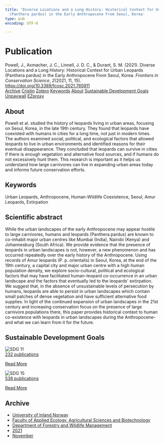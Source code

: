 ```yaml
---
title: 'Diverse Locations and a Long History: Historical Context for Urban Leopards
  (Panthera pardus) in the Early Anthropocene From Seoul, Korea'
type: pub
encoding: UTF-8

---
```

<h1>Publication</h1>
<article id="csl-bib-container-DKSVEQW3" class="csl-bib-container">
  <div class="csl-bib-body"> <div class="csl-entry">Powell, J., Axmacher, J. C., Linnell, J. D. C., &#38; Durant, S. M. (2021). Diverse Locations and a Long History: Historical Context for Urban Leopards (Panthera pardus) in the Early Anthropocene From Seoul, Korea. <i>Frontiers in Conservation Science</i>, <i>2</i>(2021, 11, 15). <a href="https://doi.org/10.3389/fcosc.2021.765911">https://doi.org/10.3389/fcosc.2021.765911</a></div> </div>
  <div class="csl-bib-buttons">
    <a href="#taxonomy-article-DKSVEQW3" alt="archive" class="csl-bib-button">Archive</a>
    <a href="https://app.cristin.no/results/show.jsf?id=1959203" alt="Cristin" class="csl-bib-button">Cristin</a>
    <a href="http://zotero.org/groups/5881554/items/DKSVEQW3" alt="Zotero" class="csl-bib-button">Zotero</a>
    <a href="#keywords-article-DKSVEQW3" alt="keywords" class="csl-bib-button">Keywords</a>
    <a href="#about-article-DKSVEQW3" alt="about_pub" class="csl-bib-button">About</a>
    <a href="#sdg-article-DKSVEQW3" alt="sdg" class="csl-bib-button">Sustainable Development Goals</a>
    <a href="https://www.frontiersin.org/articles/10.3389/fcosc.2021.765911/pdf" alt="Unpaywall" class="csl-bib-button">Unpaywall</a>
    <a href="https://www.frontiersin.org/articles/10.3389/fcosc.2021.765911/pdf" alt="EZproxy" class="csl-bib-button">EZproxy</a>
  </div>
  <div id="csl-bib-meta-container-DKSVEQW3"></div>
</article>
<div id="csl-bib-meta-DKSVEQW3" class="csl-bib-meta">
  <article id="about-article-DKSVEQW3" class="about_pub-article">
    <h1>About</h1>
    Powell et al. studied the history of leopards living in urban areas, focusing on Seoul, Korea, in the late 19th century. They found that leopards have coexisted with humans in cities for a long time, not just in modern times. The authors examined social, political, and ecological factors that allowed leopards to live in urban environments and identified reasons for their eventual disappearance. They concluded that leopards can survive in cities if there is enough vegetation and alternative food sources, and if humans do not excessively hunt them. This research is important as it helps us understand how large carnivores can live in expanding urban areas today and informs future conservation efforts.
  </article>
  <article id="keywords-article-DKSVEQW3" class="keywords-article">
    <h1>Keywords</h1>
    Urban Leopards, Anthropocene, Human-Wildlife Coexistence, Seoul, Amur Leopards, Extirpation
  </article>
  <article id="abstract-article-DKSVEQW3" class="abstract-article">
    <h1>Scientific abstract</h1>
    While the urban landscapes of the early Anthropocene may appear hostile to large carnivores, humans and leopards (Panthera pardus) are known to co-inhabit major urban centres like Mumbai (India), Nairobi (Kenya) and Johannesburg (South Africa). We provide evidence that the presence of leopards in urban landscapes is not, however, a new phenomenon and has occurred repeatedly over the early history of the Anthropocene. Using records of Amur leopards (P. p. orientalis) in Seoul, Korea, at the end of the 19th century, a capital city and major urban centre with a high human population density, we explore socio-cultural, political and ecological factors that may have facilitated human-leopard co-occurrence in an urban landscape and the factors that eventually led to the leopards' extirpation. We suggest that, in the absence of unsustainable levels of persecution by humans, leopards are able to persist in urban landscapes which contain small patches of dense vegetation and have sufficient alternative food supplies. In light of the continued expansion of urban landscapes in the 21st century and increasing conservation focus on the presence of large carnivore populations there, this paper provides historical context to human co-existence with leopards in urban landscapes during the Anthropocene–and what we can learn from it for the future.
  </article>
  <article id="sdg-article-DKSVEQW3" class="sdg-article">
    <h1>Sustainable Development Goals</h1>
    <div class="sdg-container"><div id="sdg11" class="sdg">
        <img src="{{< params subfolder >}}images/sdg/sdg11_en.png" class="image" alt="SDG 11">
        <div class="sdg-overlay">
          <a href="/en/archive/?key=?sdg=11#archive" class="sdg-publication-count"><span>232</span> publications</a>
          <p><a href="https://sdgs.un.org/goals/goal11" class="sdg-read-more">Read More</a></p>
        </div>
      </div> <div id="sdg15" class="sdg">
        <img src="{{< params subfolder >}}images/sdg/sdg15_en.png" class="image" alt="SDG 15">
        <div class="sdg-overlay">
          <a href="/en/archive/?key=?sdg=15#archive" class="sdg-publication-count"><span>538</span> publications</a>
          <p><a href="https://sdgs.un.org/goals/goal15" class="sdg-read-more">Read More</a></p>
        </div>
      </div></div>
  </article>
  <article id="taxonomy-article-DKSVEQW3" class="taxonomy-article">
    <h1>Archive</h1>
    <ul>
      <li>
        <a href="/en/archive/?key=3DCRN523">University of Inland Norway</a>
      </li>
      <li>
        <a href="/en/archive/?key=T77LXH6D">Faculty of Applied Ecology, Agricultural Sciences and Biotechnology</a>
      </li>
      <li>
        <a href="/en/archive/?key=7TRARPE3">Department of Forestry and Wildlife Management</a>
      </li>
      <li>
        <a href="/en/archive/?key=5LT6Q2XL">2021</a>
      </li>
      <li>
        <a href="/en/archive/?key=XJI2FSP6">November</a>
      </li>
    </ul>
  </article>
</div>
